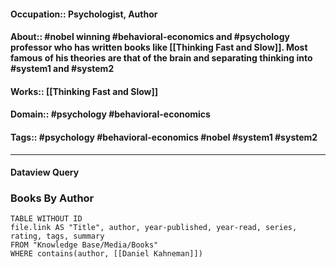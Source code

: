 #### Occupation:: Psychologist, Author
#### About:: #nobel winning #behavioral-economics and #psychology professor who has written books like [[Thinking Fast and Slow]]. Most famous of his theories are that of the brain and separating thinking into #system1 and #system2
#### Works:: [[Thinking Fast and Slow]]
#### Domain:: #psychology #behavioral-economics 
#### Tags:: #psychology #behavioral-economics #nobel #system1 #system2

---
#### Dataview Query
### Books By Author

```dataview
TABLE WITHOUT ID
file.link AS "Title", author, year-published, year-read, series, rating, tags, summary
FROM "Knowledge Base/Media/Books"
WHERE contains(author, [[Daniel Kahneman]])
```